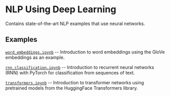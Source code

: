 # NLP Using Deep Learning
Contains state-of-the-art NLP examples that use neural networks.

## Examples

[`word_embeddings.ipynb`](word_embeddings.ipynb) -- Introduction to word embeddings using the GloVe embeddings as an example.

[`rnn_classification.ipynb`](rnn_classification.ipynb) -- Introduction to recurrent neural networks (RNN) with PyTorch for classification from sequences of text.

[`transformers.ipynb`](transformers.ipynb) -- Introduction to transformer networks using pretrained models from the HuggingFace Transformers library.